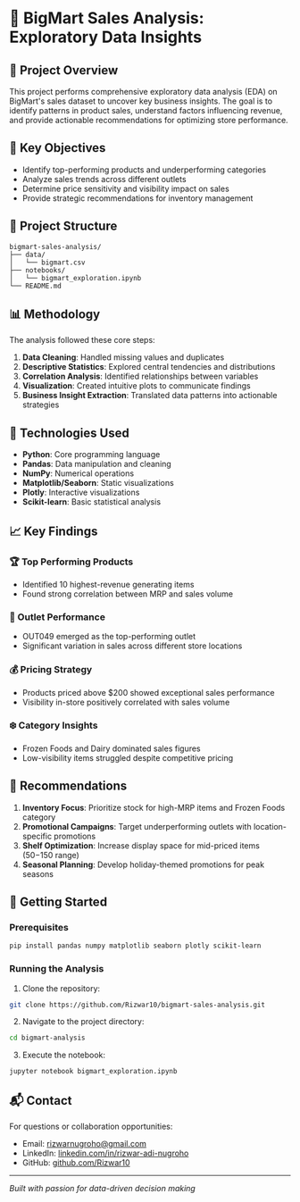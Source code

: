 # 🛒 BigMart Sales Analysis: Exploratory Data Insights

## 📖 Project Overview
This project performs comprehensive exploratory data analysis (EDA) on BigMart's sales dataset to uncover key business insights. The goal is to identify patterns in product sales, understand factors influencing revenue, and provide actionable recommendations for optimizing store performance.

## 🎯 Key Objectives
- Identify top-performing products and underperforming categories
- Analyze sales trends across different outlets
- Determine price sensitivity and visibility impact on sales
- Provide strategic recommendations for inventory management

## 📁 Project Structure

```
bigmart-sales-analysis/
├── data/
│   └── bigmart.csv
├── notebooks/
│   └── bigmart_exploration.ipynb
└── README.md
```

## 📊 Methodology
The analysis followed these core steps:
1. **Data Cleaning**: Handled missing values and duplicates
2. **Descriptive Statistics**: Explored central tendencies and distributions
3. **Correlation Analysis**: Identified relationships between variables
4. **Visualization**: Created intuitive plots to communicate findings
5. **Business Insight Extraction**: Translated data patterns into actionable strategies

## 🧩 Technologies Used
- **Python**: Core programming language
- **Pandas**: Data manipulation and cleaning
- **NumPy**: Numerical operations
- **Matplotlib/Seaborn**: Static visualizations
- **Plotly**: Interactive visualizations
- **Scikit-learn**: Basic statistical analysis

## 📈 Key Findings
### 🏆 Top Performing Products
- Identified 10 highest-revenue generating items
- Found strong correlation between MRP and sales volume

### 🏪 Outlet Performance
- OUT049 emerged as the top-performing outlet
- Significant variation in sales across different store locations

### 💰 Pricing Strategy
- Products priced above $200 showed exceptional sales performance
- Visibility in-store positively correlated with sales volume

### ❄️ Category Insights
- Frozen Foods and Dairy dominated sales figures
- Low-visibility items struggled despite competitive pricing

## 📝 Recommendations
1. **Inventory Focus**: Prioritize stock for high-MRP items and Frozen Foods category
2. **Promotional Campaigns**: Target underperforming outlets with location-specific promotions
3. **Shelf Optimization**: Increase display space for mid-priced items ($50-$150 range)
4. **Seasonal Planning**: Develop holiday-themed promotions for peak seasons

## 🚀 Getting Started
### Prerequisites
```bash
pip install pandas numpy matplotlib seaborn plotly scikit-learn
```

### Running the Analysis
1. Clone the repository:
```bash
git clone https://github.com/Rizwar10/bigmart-sales-analysis.git
```
2. Navigate to the project directory:
```bash
cd bigmart-analysis
```
3. Execute the notebook:
```bash
jupyter notebook bigmart_exploration.ipynb
```

## 📬 Contact
For questions or collaboration opportunities:
- Email: rizwarnugroho@gmail.com
- LinkedIn: [linkedin.com/in/rizwar-adi-nugroho](https://www.linkedin.com/in/rizwar-adi-nugroho-675487271/)
- GitHub: [github.com/Rizwar10](https://github.com/Rizwar10)

---
*Built with passion for data-driven decision making*
